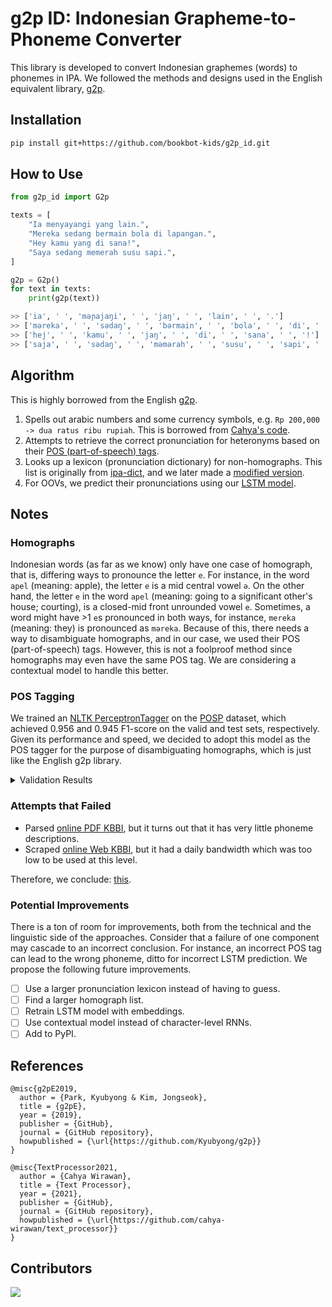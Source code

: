 # g2p ID: Indonesian Grapheme-to-Phoneme Converter

This library is developed to convert Indonesian graphemes (words) to phonemes in IPA. We followed the methods and designs used in the English equivalent library, [g2p](https://github.com/Kyubyong/g2p).

## Installation

```bash
pip install git+https://github.com/bookbot-kids/g2p_id.git
```

## How to Use

```py
from g2p_id import G2p

texts = [
    "Ia menyayangi yang lain.",
    "Mereka sedang bermain bola di lapangan.",
    "Hey kamu yang di sana!",
    "Saya sedang memerah susu sapi.",
]

g2p = G2p()
for text in texts:
    print(g2p(text))

>> ['ia', ' ', 'məɲajaŋi', ' ', 'jaŋ', ' ', 'lain', ' ', '.']
>> ['məreka', ' ', 'sədaŋ', ' ', 'bərmain', ' ', 'bola', ' ', 'di', ' ', 'lapaŋan', ' ', '.']
>> ['hej', ' ', 'kamu', ' ', 'jaŋ', ' ', 'di', ' ', 'sana', ' ', '!']
>> ['saja', ' ', 'sədaŋ', ' ', 'məmərah', ' ', 'susu', ' ', 'sapi', ' ', '.']
```

## Algorithm

This is highly borrowed from the English [g2p](https://github.com/Kyubyong/g2p).

1. Spells out arabic numbers and some currency symbols, e.g. `Rp 200,000 -> dua ratus ribu rupiah`. This is borrowed from [Cahya's code](https://github.com/cahya-wirawan/text_processor).
2. Attempts to retrieve the correct pronunciation for heteronyms based on their [POS (part-of-speech) tags](#pos-tagging).
3. Looks up a lexicon (pronunciation dictionary) for non-homographs. This list is originally from [ipa-dict](https://github.com/open-dict-data/ipa-dict/blob/master/data/ma.txt), and we later made a [modified version](https://huggingface.co/datasets/bookbot/id_word2phoneme).
4. For OOVs, we predict their pronunciations using our [LSTM model](https://huggingface.co/bookbot/id-g2p-lstm).

## Notes

### Homographs

Indonesian words (as far as we know) only have one case of homograph, that is, differing ways to pronounce the letter `e`. For instance, in the word `apel` (meaning: apple), the letter `e` is a mid central vowel `ə`. On the other hand, the letter `e` in the word `apel` (meaning: going to a significant other's house; courting), is a closed-mid front unrounded vowel `e`. Sometimes, a word might have >1 `e`s pronounced in both ways, for instance, `mereka` (meaning: they) is pronounced as `məreka`. Because of this, there needs a way to disambiguate homographs, and in our case, we used their POS (part-of-speech) tags. However, this is not a foolproof method since homographs may even have the same POS tag. We are considering a contextual model to handle this better.

### POS Tagging

We trained an [NLTK PerceptronTagger](https://www.nltk.org/_modules/nltk/tag/perceptron.html) on the [POSP](https://huggingface.co/datasets/indonlu) dataset, which achieved 0.956 and 0.945 F1-score on the valid and test sets, respectively. Given its performance and speed, we decided to adopt this model as the POS tagger for the purpose of disambiguating homographs, which is just like the English g2p library.

<details>
  <summary>Validation Results</summary>

    | tag       | precision | recall   | f1-score |
    | --------- | --------- | -------- | -------- |
    | B-$$$     | 1.000000  | 1.000000 | 1.000000 |
    | B-ADJ     | 0.904132  | 0.864139 | 0.883683 |
    | B-ADK     | 1.000000  | 0.986667 | 0.993289 |
    | B-ADV     | 0.966874  | 0.976987 | 0.971904 |
    | B-ART     | 0.988920  | 0.978082 | 0.983471 |
    | B-CCN     | 0.997934  | 0.997934 | 0.997934 |
    | B-CSN     | 0.986395  | 0.963455 | 0.974790 |
    | B-INT     | 1.000000  | 1.000000 | 1.000000 |
    | B-KUA     | 0.976744  | 0.976744 | 0.976744 |
    | B-NEG     | 0.992857  | 0.972028 | 0.982332 |
    | B-NNO     | 0.919917  | 0.941288 | 0.930480 |
    | B-NNP     | 0.917685  | 0.914703 | 0.916192 |
    | B-NUM     | 0.997358  | 0.954488 | 0.975452 |
    | B-PAR     | 1.000000  | 0.851064 | 0.919540 |
    | B-PPO     | 0.991206  | 0.991829 | 0.991517 |
    | B-PRI     | 1.000000  | 0.928571 | 0.962963 |
    | B-PRK     | 0.793103  | 0.851852 | 0.821429 |
    | B-PRN     | 0.988327  | 0.988327 | 0.988327 |
    | B-PRR     | 0.995465  | 1.000000 | 0.997727 |
    | B-SYM     | 0.999662  | 0.999323 | 0.999492 |
    | B-UNS     | 0.916667  | 0.733333 | 0.814815 |
    | B-VBE     | 1.000000  | 0.985714 | 0.992806 |
    | B-VBI     | 0.929119  | 0.877034 | 0.902326 |
    | B-VBL     | 1.000000  | 1.000000 | 1.000000 |
    | B-VBP     | 0.926606  | 0.933457 | 0.930018 |
    | B-VBT     | 0.939759  | 0.953333 | 0.946498 |
    | --------- | --------- | -------- | -------- |
    | macro avg | 0.966490  | 0.946937 | 0.955913 |

</details>

### Attempts that Failed

- Parsed [online PDF KBBI](https://oldi.lipi.go.id/public/Kamus%20Indonesia.pdf), but it turns out that it has very little phoneme descriptions.
- Scraped [online Web KBBI](https://github.com/laymonage/kbbi-python), but it had a daily bandwidth which was too low to be used at this level.

Therefore, we conclude: [this](https://www.youtube.com/shorts/13ViHuJzP3g).

### Potential Improvements

There is a ton of room for improvements, both from the technical and the linguistic side of the approaches. Consider that a failure of one component may cascade to an incorrect conclusion. For instance, an incorrect POS tag can lead to the wrong phoneme, ditto for incorrect LSTM prediction. We propose the following future improvements.

- [ ] Use a larger pronunciation lexicon instead of having to guess.
- [ ] Find a larger homograph list.
- [ ] Retrain LSTM model with embeddings.
- [ ] Use contextual model instead of character-level RNNs.
- [ ] Add to PyPI.

## References

```
@misc{g2pE2019,
  author = {Park, Kyubyong & Kim, Jongseok},
  title = {g2pE},
  year = {2019},
  publisher = {GitHub},
  journal = {GitHub repository},
  howpublished = {\url{https://github.com/Kyubyong/g2p}}
}
```

```
@misc{TextProcessor2021,
  author = {Cahya Wirawan},
  title = {Text Processor},
  year = {2021},
  publisher = {GitHub},
  journal = {GitHub repository},
  howpublished = {\url{https://github.com/cahya-wirawan/text_processor}}
}
```

## Contributors

<a href="https://github.com/w11wo/g2p_id/graphs/contributors">
  <img src="https://contrib.rocks/image?repo=w11wo/g2p_id" />
</a>
